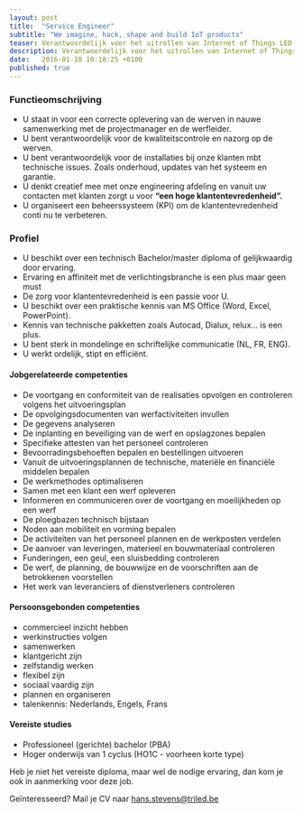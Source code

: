 ```yaml
---
layout: post
title:  "Service Engineer"
subtitle: "We imagine, hack, shape and build IoT products"
teaser: Verantwoordelijk voor het uitrollen van Internet of Things LED verlichting systemen
description: Verantwoordelijk voor het uitrollen van Internet of Things LED verlichting systemen
date:   2016-01-18 10:18:25 +0100
published: true
---
```


### Functieomschrijving

* U staat in voor een correcte oplevering van de werven in nauwe samenwerking met de projectmanager en de werfleider.
* U bent verantwoordelijk voor de kwaliteitscontrole en nazorg op de werven.
* U bent verantwoordelijk voor de installaties bij onze klanten mbt technische issues. Zoals onderhoud, updates van het systeem en garantie.
* U denkt creatief mee met onze engineering afdeling en vanuit uw contacten met klanten zorgt u voor **“een hoge klantentevredenheid”.**
* U organiseert een beheerssysteem (KPI) om de klantentevredenheid conti nu te verbeteren.

### Profiel

* U beschikt over een technisch Bachelor/master diploma of gelijkwaardig door ervaring.
* Ervaring en affiniteit met de verlichtingsbranche is een plus maar geen must
* De zorg voor klantentevredenheid is een passie voor U. 
* U beschikt over een praktische kennis van MS Office (Word, Excel, PowerPoint). 
* Kennis van technische pakketten zoals Autocad, Dialux, relux... is een plus. 
* U bent sterk in mondelinge en schriftelijke communicatie (NL, FR, ENG). 
* U werkt ordelijk, stipt en efficiënt.

#### Jobgerelateerde competenties

* De voortgang en conformiteit van de realisaties opvolgen en controleren volgens het uitvoeringsplan
* De opvolgingsdocumenten van werfactiviteiten invullen
* De gegevens analyseren
* De inplanting en beveiliging van de werf en opslagzones bepalen
* Specifieke attesten van het personeel controleren
* Bevoorradingsbehoeften bepalen en bestellingen uitvoeren
* Vanuit de uitvoeringsplannen de technische, materiële en financiële middelen bepalen
* De werkmethodes optimaliseren
* Samen met een klant een werf opleveren
* Informeren en communiceren over de voortgang en moeilijkheden op een werf
* De ploegbazen technisch bijstaan
* Noden aan mobiliteit en vorming bepalen
* De activiteiten van het personeel plannen en de werkposten verdelen
* De aanvoer van leveringen, materieel en bouwmateriaal controleren
* Funderingen, een geul, een sluisbedding controleren
* De werf, de planning, de bouwwijze en de voorschriften aan de betrokkenen voorstellen
* Het werk van leveranciers of dienstverleners controleren
 
#### Persoonsgebonden competenties

* commercieel inzicht hebben
* werkinstructies volgen
* samenwerken
* klantgericht zijn
* zelfstandig werken
* flexibel zijn
* sociaal vaardig zijn
* plannen en organiseren
* talenkennis: Nederlands, Engels, Frans

#### Vereiste studies

* Professioneel (gerichte) bachelor (PBA)
* Hoger onderwijs van 1 cyclus (HO1C - voorheen korte type)

Heb je niet het vereiste diploma, maar wel de nodige ervaring, dan kom je ook in aanmerking voor deze job.

Geïnteresseerd? Mail je CV naar [hans.stevens@triled.be](hans.stevens@triled.be)
